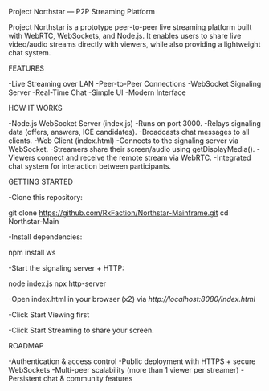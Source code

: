 Project Northstar — P2P Streaming Platform

Project Northstar is a prototype peer-to-peer live streaming platform built with WebRTC, WebSockets, and Node.js. It enables users to share live video/audio streams directly with viewers, while also providing a lightweight chat system.

FEATURES

-Live Streaming over LAN
-Peer-to-Peer Connections 
-WebSocket Signaling Server
-Real-Time Chat
-Simple UI
-Modern Interface

HOW IT WORKS

-Node.js WebSocket Server (index.js)
-Runs on port 3000.
-Relays signaling data (offers, answers, ICE candidates).
-Broadcasts chat messages to all clients.
-Web Client (index.html)
-Connects to the signaling server via WebSocket.
-Streamers share their screen/audio using getDisplayMedia().
-Viewers connect and receive the remote stream via WebRTC.
-Integrated chat system for interaction between participants.

GETTING STARTED

-Clone this repository:

git clone https://github.com/RxFaction/Northstar-Mainframe.git
cd Northstar-Main


-Install dependencies:

npm install ws


-Start the signaling server + HTTP:

node index.js
npx http-server


-Open index.html in your browser (x2) via *http://localhost:8080/index.html*

-Click Start Viewing first 

-Click Start Streaming to share your screen.

ROADMAP

-Authentication & access control
-Public deployment with HTTPS + secure WebSockets
-Multi-peer scalability (more than 1 viewer per streamer)
-Persistent chat & community features
